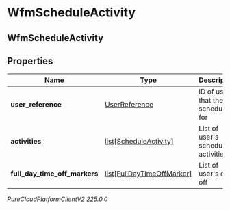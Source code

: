 # WfmScheduleActivity

## WfmScheduleActivity

## Properties

|Name | Type | Description | Notes|
|------------ | ------------- | ------------- | -------------|
| **user_reference** | [UserReference](UserReference) | ID of user that the schedule is for | [optional] |
| **activities** | [list[ScheduleActivity]](ScheduleActivity) | List of user&#39;s scheduled activities | [optional] |
| **full_day_time_off_markers** | [list[FullDayTimeOffMarker]](FullDayTimeOffMarker) | List of user&#39;s days off | [optional] |



_PureCloudPlatformClientV2 225.0.0_
